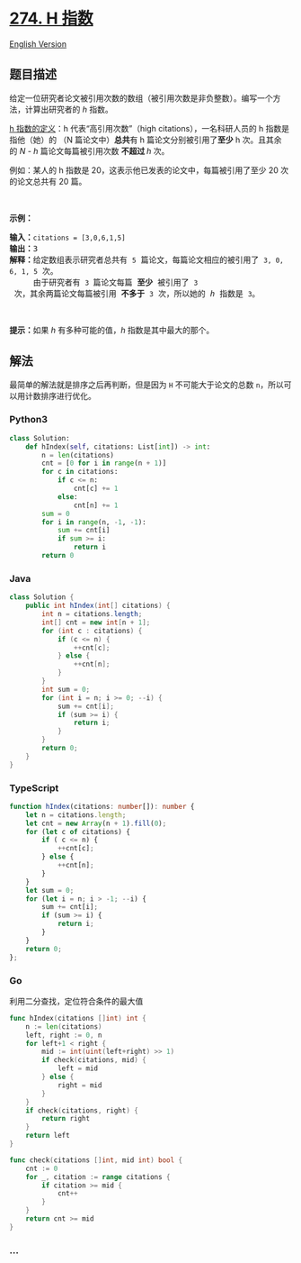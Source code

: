 # [274. H 指数](https://leetcode-cn.com/problems/h-index)

[English Version](https://cdn.jsdelivr.net/gh/doocs/leetcode@main/solution/0200-0299/0274.H-Index/README_EN.md)

## 题目描述

<!-- 这里写题目描述 -->

<p>给定一位研究者论文被引用次数的数组（被引用次数是非负整数）。编写一个方法，计算出研究者的 <em>h </em>指数。</p>

<p><a href="https://baike.baidu.com/item/h-index/3991452?fr=aladdin" target="_blank">h 指数的定义</a>：h 代表“高引用次数”（high citations），一名科研人员的 h 指数是指他（她）的 （N 篇论文中）<strong>总共</strong>有 h 篇论文分别被引用了<strong>至少</strong> h 次。且其余的 <em>N - h </em>篇论文每篇被引用次数 <strong>不超过 </strong><em>h </em>次。</p>

<p>例如：某人的 h 指数是 20，这表示他已发表的论文中，每篇被引用了至少 20 次的论文总共有 20 篇。</p>

<p> </p>

<p><strong>示例：</strong></p>

<pre>
<strong>输入：</strong><code>citations = [3,0,6,1,5]</code>
<strong>输出：</strong>3
<strong>解释：</strong>给定数组表示研究者总共有 <code>5</code> 篇论文，每篇论文相应的被引用了 <code>3, 0, 6, 1, 5</code> 次。
     由于研究者有 <code>3 </code>篇论文每篇 <strong>至少 </strong>被引用了 <code>3</code> 次，其余两篇论文每篇被引用 <strong>不多于</strong> <code>3</code> 次，所以她的 <em>h </em>指数是 <code>3</code>。</pre>

<p> </p>

<p><strong>提示：</strong>如果 <em>h </em>有多种可能的值，<em>h</em> 指数是其中最大的那个。</p>


## 解法

<!-- 这里可写通用的实现逻辑 -->

最简单的解法就是排序之后再判断，但是因为 `H` 不可能大于论文的总数 `n`，所以可以用计数排序进行优化。

<!-- tabs:start -->

### **Python3**

<!-- 这里可写当前语言的特殊实现逻辑 -->

```python
class Solution:
    def hIndex(self, citations: List[int]) -> int:
        n = len(citations)
        cnt = [0 for i in range(n + 1)]
        for c in citations:
            if c <= n:
                cnt[c] += 1
            else:
                cnt[n] += 1
        sum = 0
        for i in range(n, -1, -1):
            sum += cnt[i]
            if sum >= i:
                return i
        return 0
```

### **Java**

<!-- 这里可写当前语言的特殊实现逻辑 -->

```java
class Solution {
    public int hIndex(int[] citations) {
        int n = citations.length;
        int[] cnt = new int[n + 1];
        for (int c : citations) {
            if (c <= n) {
                ++cnt[c];
            } else {
                ++cnt[n];
            }
        }
        int sum = 0;
        for (int i = n; i >= 0; --i) {
            sum += cnt[i];
            if (sum >= i) {
                return i;
            }
        }
        return 0;
    }
}
```

### **TypeScript**

```ts
function hIndex(citations: number[]): number {
    let n = citations.length;
    let cnt = new Array(n + 1).fill(0);
    for (let c of citations) {
        if ( c <= n) {
            ++cnt[c];
        } else {
            ++cnt[n];
        }
    }
    let sum = 0;
    for (let i = n; i > -1; --i) {
        sum += cnt[i];
        if (sum >= i) {
            return i;
        }
    }
    return 0;
};
```

### **Go**

利用二分查找，定位符合条件的最大值

```go
func hIndex(citations []int) int {
	n := len(citations)
	left, right := 0, n
	for left+1 < right {
		mid := int(uint(left+right) >> 1)
		if check(citations, mid) {
			left = mid
		} else {
			right = mid
		}
	}
	if check(citations, right) {
		return right
	}
	return left
}

func check(citations []int, mid int) bool {
	cnt := 0
	for _, citation := range citations {
		if citation >= mid {
			cnt++
		}
	}
	return cnt >= mid
}
```

### **...**

```

```

<!-- tabs:end -->
